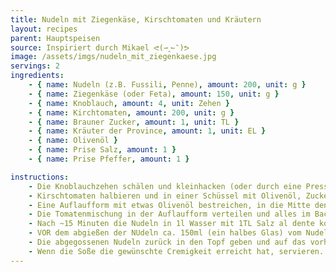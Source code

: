 ```yaml
---
title: Nudeln mit Ziegenkäse, Kirschtomaten und Kräutern
layout: recipes
parent: Hauptspeisen
source: Inspiriert durch Mikael ᕙ(⇀‸↼‶)ᕗ
image: /assets/imgs/nudeln_mit_ziegenkaese.jpg
servings: 2
ingredients:
    - { name: Nudeln (z.B. Fussili, Penne), amount: 200, unit: g }
    - { name: Ziegenkäse (oder Feta), amount: 150, unit: g }
    - { name: Knoblauch, amount: 4, unit: Zehen }
    - { name: Kirchtomaten, amount: 200, unit: g }
    - { name: Brauner Zucker, amount: 1, unit: TL }
    - { name: Kräuter der Province, amount: 1, unit: EL }
    - { name: Olivenöl }
    - { name: Prise Salz, amount: 1 }
    - { name: Prise Pfeffer, amount: 1 }

instructions:
    - Die Knoblauchzehen schälen und kleinhacken (oder durch eine Presse geben).
    - Kirschtomaten halbieren und in einer Schüssel mit Olivenöl, Zucker, Salz, Pfeffer, Kräuter der Province und Knoblauch vermischen.
    - Eine Auflaufform mit etwas Olivenöl bestreichen, in die Mitte den den Ziegenkäse legen und mit etwas Olivenöl bestreichen.
    - Die Tomatenmischung in der Auflaufform verteilen und alles im Backofen bei 200°C Umluft für 20 Minuten backen.
    - Nach ~15 Minuten die Nudeln in 1l Wasser mit 1TL Salz al dente kochen (2 Minuten früher als die Kochzeit auf der Verpackung abgießen).
    - VOR dem abgießen der NUdeln ca. 150ml (ein halbes Glas) vom Nudelwasser abschöpfen und die Herdplatte ausschalten.
    - Die abgegossenen Nudeln zurück in den Topf geben und auf das vorher benutzte, ausgeschaltete Kochfeld setzen. Jetzt den Inhalt der Auflaufform mit dem abgeschöpften Nudelwasser dazu geben und alles im Topf vermischen, bis nach 1-2 Minuten die Soße andickt und cremig geworden ist. Die Soße sollte jetzt etwas zu flüssig sein, weil sie beim abkühlen auf dem Teller noch andickt.
    - Wenn die Soße die gewünschte Cremigkeit erreicht hat, servieren. Fertig!
---
```


